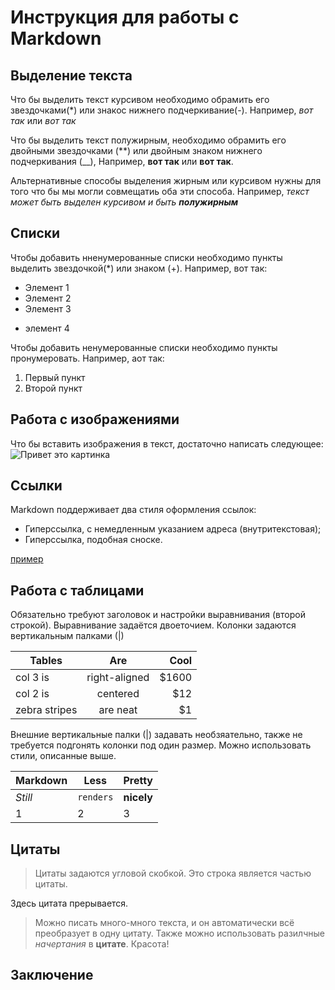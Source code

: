 # Инструкция для работы с Markdown

## Выделение текста

Что бы выделить текст курсивом необходимо обрамить его звездочками(*) или знакос нижнего подчеркивание(-). Например, *вот так* или _вот так_

Что  бы выделить текст полужирным, необходимо обрамить его двойными звездочками (**) или двойным знаком нижнего подчеркивания (__), Например, **вот так** или __вот так__.

Альтернативные способы выделения жирным или курсивом нужны для того что бы мы могли совмещатиь оба эти способа. Например, _текст может быть выделен курсивом и быть **полужирным**_

## Списки

Чтобы добавить нненумерованные списки необходимо пункты выделить звездочкой(*) или знаком (+).
Например, вот так:
* Элемент 1
* Элемент 2
* Элемент 3
+ элемент 4

Чтобы добавить ненумерованные списки необходимо пункты пронумеровать.
Например, аот так:
1. Первый пункт
2. Второй пункт

## Работа с изображениями

Что бы вставить изображения в текст, достаточно написать следующее:
![Привет это картинка](1.jpeg)

## Ссылки
Markdown поддерживает два стиля оформления ссылок:

* Гиперссылка, с немедленным указанием адреса (внутритекстовая);
* Гиперссылка, подобная сноске.

[пример](http://example.com/ "Необязательная подсказка")

## Работа с таблицами

Обязательно требуют заголовок и настройки выравнивания (второй строкой). Выравнивание задаётся двоеточием. Колонки задаются вертикальным палками (|)

| Tables        | Are           | Cool  |
| ------------- |:-------------:| -----:|
| col 3 is      | right-aligned | $1600 |
| col 2 is      | centered      |   $12 |
| zebra stripes | are neat      |    $1 |

Внешние вертикальные палки (|) задавать необзяательно, также не требуется подгонять колонки под один размер. Можно использовать стили, описанные выше.

Markdown | Less | Pretty
--- | --- | ---
*Still* | `renders` | **nicely**
1 | 2 | 3

## Цитаты

> Цитаты задаются угловой скобкой.
> Это строка является частью цитаты.

Здесь цитата прерывается.

> Можно писать много-много текста, и он автоматически всё преобразует в одну цитату. Также можно использовать разилчные *начертания* в **цитате**. Красота!

## Заключение